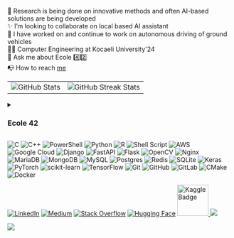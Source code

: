 🔭 Research is being done on innovative methods and often AI-based solutions are being developed<br>
✨ I’m looking to collaborate on local based AI assistant<br>
🤖 I have worked on and continue to work on autonomous driving of ground vehicles<br>
👨‍🎓 Computer Engineering at Kocaeli University'24<br>
🔎 Ask me about Ecole 4️⃣2️⃣<br>
📭 How to reach [me](https://www.linkedin.com/in/denizkarhan/)

<table>
  <tr>
    <td><img src="https://github-readme-stats.vercel.app/api?username=denizkarhan&theme=vision-friendly-dark&hide_border=true&include_all_commits=true&count_private=true" alt="GitHub Stats" /></td>
    <td><img src="https://github-readme-streak-stats.herokuapp.com/?user=denizkarhan&theme=vision-friendly-dark&hide_border=true" alt="GitHub Streak Stats" /></td>
  </tr>
</table>

<details>
   <summary><h3> Ecole 42 </h3></summary>

   <details>
      <summary><h4> 📊 Projects </h4></summary>
   
   | Project | Score | Project | Score |
   | :---: | :---: | :---: | :---: |
   | `libft` | <img src=https://github.com/denizkarhan/denizkarhan/assets/81527587/86382da8-11ff-4e3c-bffd-c25e55998fc4 alt="mypic" style="width:100px; height:75px" /> | `get_next_line` | <img src=https://github.com/denizkarhan/denizkarhan/assets/81527587/86382da8-11ff-4e3c-bffd-c25e55998fc4 alt="mypic" style="width:100px; height:75px" /> |
   | `ft_printf` | <img src=https://github.com/denizkarhan/denizkarhan/assets/81527587/dcbae142-7543-4226-a341-43e8d4020ecc alt="mypic" style="width:100px; height:75px" /> | `Born2beroot` | <img src=https://github.com/denizkarhan/denizkarhan/assets/81527587/aecda0ac-61bd-4f95-91ba-63be2a0f8f44 alt="mypic" style="width:100px; height:75px" /> |
   | `push_swap` | <img src=https://github.com/denizkarhan/denizkarhan/assets/81527587/37bcc01e-6b15-4ae8-a7dc-e3a98906c476 alt="mypic" style="width:75px; height:75px" /> | `minitalk` | <img src=https://github.com/denizkarhan/denizkarhan/assets/81527587/72232c20-1429-42cc-9816-97e8b852c522 alt="mypic" style="width:100px; height:75px" /> |
   | `fract-ol` | <img src=https://github.com/denizkarhan/denizkarhan/assets/81527587/86382da8-11ff-4e3c-bffd-c25e55998fc4 alt="mypic" style="width:100px; height:75px" /> | `Philosophers` | <img src=https://github.com/denizkarhan/denizkarhan/assets/81527587/dcbae142-7543-4226-a341-43e8d4020ecc alt="mypic" style="width:100px; height:75px" /> |
   | `minishell` | <img src=https://github.com/denizkarhan/denizkarhan/assets/81527587/dcbae142-7543-4226-a341-43e8d4020ecc alt="mypic" style="width:100px; height:75px" /> | `NetPractice` | <img src=https://github.com/denizkarhan/denizkarhan/assets/81527587/dcbae142-7543-4226-a341-43e8d4020ecc alt="mypic" style="width:100px; height:75px" /> |
   | `CPP Module 00` | <img src=https://github.com/denizkarhan/denizkarhan/assets/81527587/5b419b6a-0458-44c5-8455-61e8ec38fbfa alt="mypic" style="width:100px; height:75px" /> | `CPP Module 01` | <img src=https://github.com/denizkarhan/denizkarhan/assets/81527587/dcbae142-7543-4226-a341-43e8d4020ecc alt="mypic" style="width:100px; height:75px" /> |
   | `CPP Module 02` | <img src=https://github.com/denizkarhan/denizkarhan/assets/81527587/dcbae142-7543-4226-a341-43e8d4020ecc alt="mypic" style="width:100px; height:75px" /> | `CPP Module 03` | <img src=https://github.com/denizkarhan/denizkarhan/assets/81527587/dcbae142-7543-4226-a341-43e8d4020ecc alt="mypic" style="width:100px; height:75px" /> |
   | `CPP Module 04` | <img src=https://github.com/denizkarhan/denizkarhan/assets/81527587/5b419b6a-0458-44c5-8455-61e8ec38fbfa alt="mypic" style="width:100px; height:75px" /> | `CPP Module 05` | <img src=https://github.com/denizkarhan/denizkarhan/assets/81527587/dcbae142-7543-4226-a341-43e8d4020ecc alt="mypic" style="width:100px; height:75px" /> |
   | `CPP Module 06` | <img src=https://github.com/denizkarhan/denizkarhan/assets/81527587/dcbae142-7543-4226-a341-43e8d4020ecc alt="mypic" style="width:100px; height:75px" /> | `CPP Module 07` | <img src=https://github.com/denizkarhan/denizkarhan/assets/81527587/dcbae142-7543-4226-a341-43e8d4020ecc alt="mypic" style="width:100px; height:75px" /> |
   | `CPP Module 08` | <img src=https://github.com/denizkarhan/denizkarhan/assets/81527587/dcbae142-7543-4226-a341-43e8d4020ecc alt="mypic" style="width:100px; height:75px" /> | `CPP Module 09` | <img src=https://github.com/denizkarhan/denizkarhan/assets/81527587/dcbae142-7543-4226-a341-43e8d4020ecc alt="mypic" style="width:100px; height:75px" /> |
   | `cub3d` | <img src=https://github.com/denizkarhan/denizkarhan/assets/81527587/ca2b1e43-a548-4d16-a2f5-e1eac11d098a alt="mypic" style="width:100px; height:75px" /> | `Inception` | <img src=https://github.com/denizkarhan/denizkarhan/assets/81527587/f10c0070-00e0-4a5e-abc7-2bacbbb5b039 alt="mypic" style="width:100px; height:75px" /> |
   | `ft_irc` | <img src=https://github.com/denizkarhan/denizkarhan/assets/81527587/f10c0070-00e0-4a5e-abc7-2bacbbb5b039 alt="mypic" style="width:100px; height:75px" /> | `ft_transcendence` | <img src=https://github.com/denizkarhan/denizkarhan/assets/81527587/f10c0070-00e0-4a5e-abc7-2bacbbb5b039 alt="mypic" style="width:100px; height:75px" /> |
   | `ft_linear_regression` | <img src=https://github.com/denizkarhan/denizkarhan/assets/81527587/86382da8-11ff-4e3c-bffd-c25e55998fc4 alt="mypic" style="width:100px; height:75px" /> | `DSLR` | <img src=https://github.com/denizkarhan/denizkarhan/assets/81527587/d9a876c7-08a9-4467-95f7-d1054aaf924a alt="mypic" style="width:100px; height:75px" /> |
   </details>
   
   <details>
      <summary><h4> 📌 Holy Graph </h4></summary>
   
   ![graph](https://github.com/denizkarhan/denizkarhan/assets/81527587/14e25880-f2f7-4953-92cc-0ea035720c29)
   </details>

</details>

![C](https://img.shields.io/badge/c-%2300599C.svg?style=for-the-badge&logo=c&logoColor=white) ![C++](https://img.shields.io/badge/c++-%2300599C.svg?style=for-the-badge&logo=c%2B%2B&logoColor=white) ![PowerShell](https://img.shields.io/badge/PowerShell-%235391FE.svg?style=for-the-badge&logo=powershell&logoColor=white) ![Python](https://img.shields.io/badge/python-3670A0?style=for-the-badge&logo=python&logoColor=ffdd54) ![R](https://img.shields.io/badge/r-%23276DC3.svg?style=for-the-badge&logo=r&logoColor=white) ![Shell Script](https://img.shields.io/badge/shell_script-%23121011.svg?style=for-the-badge&logo=gnu-bash&logoColor=white) ![AWS](https://img.shields.io/badge/AWS-%23FF9900.svg?style=for-the-badge&logo=amazon-aws&logoColor=white) ![Google Cloud](https://img.shields.io/badge/GoogleCloud-%234285F4.svg?style=for-the-badge&logo=google-cloud&logoColor=white) ![Django](https://img.shields.io/badge/django-%23092E20.svg?style=for-the-badge&logo=django&logoColor=white) ![FastAPI](https://img.shields.io/badge/FastAPI-005571?style=for-the-badge&logo=fastapi) ![Flask](https://img.shields.io/badge/flask-%23000.svg?style=for-the-badge&logo=flask&logoColor=white) ![OpenCV](https://img.shields.io/badge/opencv-%23white.svg?style=for-the-badge&logo=opencv&logoColor=white) ![Nginx](https://img.shields.io/badge/nginx-%23009639.svg?style=for-the-badge&logo=nginx&logoColor=white) ![MariaDB](https://img.shields.io/badge/MariaDB-003545?style=for-the-badge&logo=mariadb&logoColor=white) ![MongoDB](https://img.shields.io/badge/MongoDB-%234ea94b.svg?style=for-the-badge&logo=mongodb&logoColor=white) ![MySQL](https://img.shields.io/badge/mysql-4479A1.svg?style=for-the-badge&logo=mysql&logoColor=white) ![Postgres](https://img.shields.io/badge/postgres-%23316192.svg?style=for-the-badge&logo=postgresql&logoColor=white) ![Redis](https://img.shields.io/badge/redis-%23DD0031.svg?style=for-the-badge&logo=redis&logoColor=white) ![SQLite](https://img.shields.io/badge/sqlite-%2307405e.svg?style=for-the-badge&logo=sqlite&logoColor=white) ![Keras](https://img.shields.io/badge/Keras-%23D00000.svg?style=for-the-badge&logo=Keras&logoColor=white) ![PyTorch](https://img.shields.io/badge/PyTorch-%23EE4C2C.svg?style=for-the-badge&logo=PyTorch&logoColor=white) ![scikit-learn](https://img.shields.io/badge/scikit--learn-%23F7931E.svg?style=for-the-badge&logo=scikit-learn&logoColor=white) ![TensorFlow](https://img.shields.io/badge/TensorFlow-%23FF6F00.svg?style=for-the-badge&logo=TensorFlow&logoColor=white) ![Git](https://img.shields.io/badge/git-%23F05033.svg?style=for-the-badge&logo=git&logoColor=white) ![GitHub](https://img.shields.io/badge/github-%23121011.svg?style=for-the-badge&logo=github&logoColor=white) ![GitLab](https://img.shields.io/badge/gitlab-%23181717.svg?style=for-the-badge&logo=gitlab&logoColor=white) ![CMake](https://img.shields.io/badge/CMake-%23008FBA.svg?style=for-the-badge&logo=cmake&logoColor=white) ![Docker](https://img.shields.io/badge/docker-%230db7ed.svg?style=for-the-badge&logo=docker&logoColor=white)

[![LinkedIn](https://img.shields.io/badge/LinkedIn-%230077B5.svg?logo=linkedin&logoColor=white)](https://linkedin.com/in/denizkarhan)
[![Medium](https://img.shields.io/badge/Medium-12100E?logo=medium&logoColor=white)](https://medium.com/@denizkarhann) 
[![Stack Overflow](https://img.shields.io/badge/-Stackoverflow-FE7A16?logo=stack-overflow&logoColor=white)](https://stackoverflow.com/users/19155101)
[![Hugging Face](https://img.shields.io/badge/%F0%9F%A4%97-Models-yellow)](https://huggingface.co/denizKarhan) 
<a href="https://www.kaggle.com/denizkarhan">
  <img src="https://img.shields.io/badge/Kaggle-20BEFF?style=for-the-badge&logo=Kaggle&logoColor=white" alt="Kaggle Badge" width="70"/>
</a>
[![](https://visitcount.itsvg.in/api?id=denizkarhan&icon=10&color=13)](https://visitcount.itsvg.in)

![](https://quotes-github-readme.vercel.app/api?type=horizontal&theme=gruvbox)
